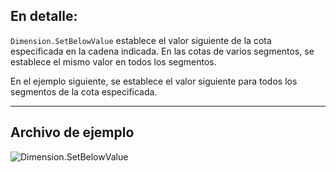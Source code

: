 ## En detalle:
`Dimension.SetBelowValue` establece el valor siguiente de la cota especificada en la cadena indicada. En las cotas de varios segmentos, se establece el mismo valor en todos los segmentos.

En el ejemplo siguiente, se establece el valor siguiente para todos los segmentos de la cota especificada.
___
## Archivo de ejemplo

![Dimension.SetBelowValue](./Revit.Elements.Dimension.SetBelowValue_img.jpg)

